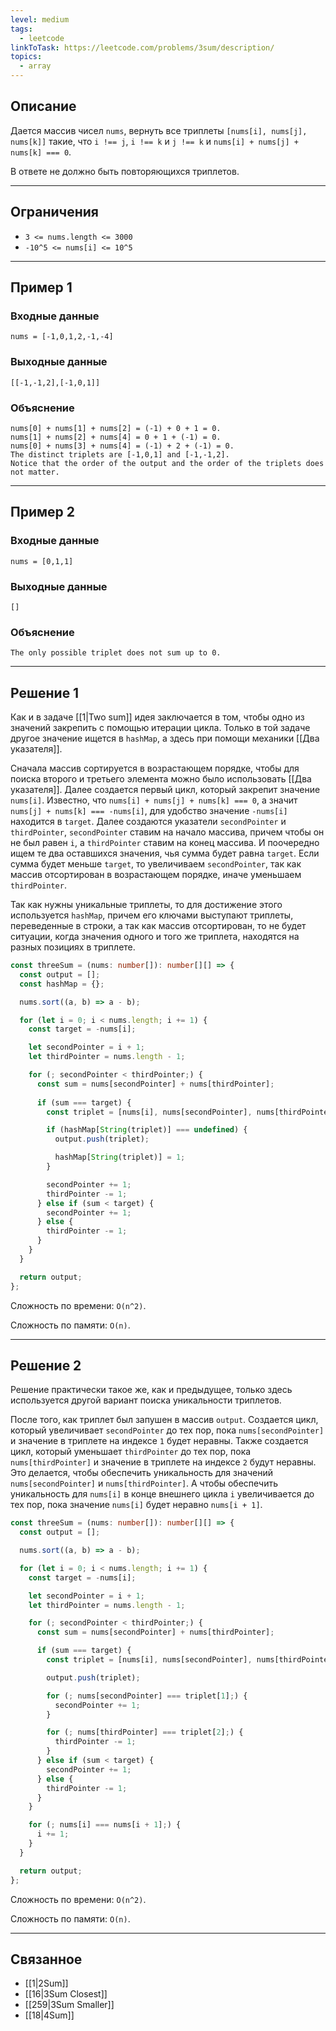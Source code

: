 ```yaml
---
level: medium
tags:
  - leetcode
linkToTask: https://leetcode.com/problems/3sum/description/
topics:
  - array
---
```

## Описание

Дается массив чисел `nums`, вернуть все триплеты `[nums[i], nums[j], nums[k]]` такие, что `i !== j`, `i !== k` и `j !== k` и `nums[i] + nums[j] + nums[k] === 0`.

В ответе не должно быть повторяющихся триплетов.

---
## Ограничения

- `3 <= nums.length <= 3000`
- `-10^5 <= nums[i] <= 10^5`

---
## Пример 1

### Входные данные

```
nums = [-1,0,1,2,-1,-4]
```
### Выходные данные

```
[[-1,-1,2],[-1,0,1]]
```
### Объяснение

```
nums[0] + nums[1] + nums[2] = (-1) + 0 + 1 = 0.
nums[1] + nums[2] + nums[4] = 0 + 1 + (-1) = 0.
nums[0] + nums[3] + nums[4] = (-1) + 2 + (-1) = 0.
The distinct triplets are [-1,0,1] and [-1,-1,2].
Notice that the order of the output and the order of the triplets does not matter.
```

---
## Пример 2

### Входные данные

```
nums = [0,1,1]
```
### Выходные данные

```
[]
```
### Объяснение

```
The only possible triplet does not sum up to 0.
```

---
## Решение 1

Как и в задаче [[1|Two sum]] идея заключается в том, чтобы одно из значений закрепить с помощью итерации цикла. Только в той задаче другое значение ищется в `hashMap`, а здесь при помощи механики [[Два указателя]].

Сначала массив сортируется в возрастающем порядке, чтобы для поиска второго и третьего элемента можно было использовать [[Два указателя]]. Далее создается первый цикл, который закрепит значение `nums[i]`. Известно, что `nums[i] + nums[j] + nums[k] === 0`, а значит `nums[j] + nums[k] === -nums[i]`, для удобство значение `-nums[i]` находится в `target`.  Далее создаются указатели `secondPointer` и `thirdPointer`, `secondPointer` ставим на начало массива, причем чтобы он не был равен `i`, а `thirdPointer` ставим на конец массива. И поочередно ищем те два оставшихся значения, чья сумма будет равна `target`. Если сумма будет меньше `target`, то увеличиваем `secondPointer`, так как массив отсортирован в возрастающем порядке, иначе уменьшаем `thirdPointer`.

Так как нужны уникальные триплеты, то для достижение этого используется `hashMap`, причем его ключами выступают триплеты, переведенные в строки, а так как массив отсортирован, то не будет ситуации, когда значения одного и того же триплета, находятся на разных позициях в триплете.

```typescript
const threeSum = (nums: number[]): number[][] => {
  const output = [];
  const hashMap = {};

  nums.sort((a, b) => a - b);

  for (let i = 0; i < nums.length; i += 1) {
    const target = -nums[i];

    let secondPointer = i + 1;
    let thirdPointer = nums.length - 1;

    for (; secondPointer < thirdPointer;) {
      const sum = nums[secondPointer] + nums[thirdPointer];
      
      if (sum === target) {
        const triplet = [nums[i], nums[secondPointer], nums[thirdPointer]];

        if (hashMap[String(triplet)] === undefined) {
          output.push(triplet);

          hashMap[String(triplet)] = 1;
        }

        secondPointer += 1;
        thirdPointer -= 1;
      } else if (sum < target) {
        secondPointer += 1;
      } else {
        thirdPointer -= 1;
      }
    }
  }

  return output;
};
```

Сложность по времени: `O(n^2)`.

Сложность по памяти: `O(n)`.

---
## Решение 2

Решение практически такое же, как и предыдущее, только здесь используется другой вариант поиска уникальности триплетов.

После того, как триплет был запушен в массив `output`. Создается цикл, который увеличивает `secondPointer` до тех пор, пока `nums[secondPointer]` и значение в триплете на индексе `1` будет неравны. Также создается цикл, который уменьшает `thirdPointer` до тех пор, пока `nums[thirdPointer]` и значение в триплете на индексе `2` будут неравны. Это делается, чтобы обеспечить уникальность для значений `nums[secondPointer]` и `nums[thirdPointer]`. А чтобы обеспечить уникальность для `nums[i]` в конце внешнего цикла `i` увеличивается до тех пор, пока значение `nums[i]` будет неравно `nums[i + 1]`.

```typescript
const threeSum = (nums: number[]): number[][] => {
  const output = [];

  nums.sort((a, b) => a - b);

  for (let i = 0; i < nums.length; i += 1) {
    const target = -nums[i];

    let secondPointer = i + 1;
    let thirdPointer = nums.length - 1;

    for (; secondPointer < thirdPointer;) {
      const sum = nums[secondPointer] + nums[thirdPointer];

      if (sum === target) {
        const triplet = [nums[i], nums[secondPointer], nums[thirdPointer]];

        output.push(triplet);

        for (; nums[secondPointer] === triplet[1];) {
          secondPointer += 1;
        }

        for (; nums[thirdPointer] === triplet[2];) {
          thirdPointer -= 1;
        }
      } else if (sum < target) {
        secondPointer += 1;
      } else {
        thirdPointer -= 1;
      }
    }

    for (; nums[i] === nums[i + 1];) {
      i += 1;
    }
  }

  return output;
};
```

Сложность по времени: `O(n^2)`.

Сложность по памяти: `O(n)`.

---
## Связанное

- [[1|2Sum]]
- [[16|3Sum Closest]]
- [[259|3Sum Smaller]]
- [[18|4Sum]]